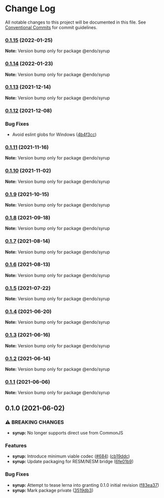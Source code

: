 # Change Log

All notable changes to this project will be documented in this file.
See [Conventional Commits](https://conventionalcommits.org) for commit guidelines.

### [0.1.15](https://github.com/endojs/endo/compare/@endo/syrup@0.1.14...@endo/syrup@0.1.15) (2022-01-25)

**Note:** Version bump only for package @endo/syrup





### [0.1.14](https://github.com/endojs/endo/compare/@endo/syrup@0.1.13...@endo/syrup@0.1.14) (2022-01-23)

**Note:** Version bump only for package @endo/syrup





### [0.1.13](https://github.com/endojs/endo/compare/@endo/syrup@0.1.12...@endo/syrup@0.1.13) (2021-12-14)

**Note:** Version bump only for package @endo/syrup





### [0.1.12](https://github.com/endojs/endo/compare/@endo/syrup@0.1.11...@endo/syrup@0.1.12) (2021-12-08)


### Bug Fixes

* Avoid eslint globs for Windows ([4b4f3cc](https://github.com/endojs/endo/commit/4b4f3ccaf3f5e8d53faefb4264db343dd603bf80))



### [0.1.11](https://github.com/endojs/endo/compare/@endo/syrup@0.1.10...@endo/syrup@0.1.11) (2021-11-16)

**Note:** Version bump only for package @endo/syrup





### [0.1.10](https://github.com/endojs/endo/compare/@endo/syrup@0.1.9...@endo/syrup@0.1.10) (2021-11-02)

**Note:** Version bump only for package @endo/syrup





### [0.1.9](https://github.com/endojs/endo/compare/@endo/syrup@0.1.8...@endo/syrup@0.1.9) (2021-10-15)

**Note:** Version bump only for package @endo/syrup





### [0.1.8](https://github.com/endojs/endo/compare/@endo/syrup@0.1.7...@endo/syrup@0.1.8) (2021-09-18)

**Note:** Version bump only for package @endo/syrup





### [0.1.7](https://github.com/endojs/endo/compare/@endo/syrup@0.1.6...@endo/syrup@0.1.7) (2021-08-14)

**Note:** Version bump only for package @endo/syrup





### [0.1.6](https://github.com/endojs/endo/compare/@endo/syrup@0.1.5...@endo/syrup@0.1.6) (2021-08-13)

**Note:** Version bump only for package @endo/syrup





### [0.1.5](https://github.com/endojs/endo/compare/@endo/syrup@0.1.4...@endo/syrup@0.1.5) (2021-07-22)

**Note:** Version bump only for package @endo/syrup





### [0.1.4](https://github.com/endojs/endo/compare/@endo/syrup@0.1.3...@endo/syrup@0.1.4) (2021-06-20)

**Note:** Version bump only for package @endo/syrup





### [0.1.3](https://github.com/endojs/endo/compare/@endo/syrup@0.1.2...@endo/syrup@0.1.3) (2021-06-16)

**Note:** Version bump only for package @endo/syrup





### [0.1.2](https://github.com/endojs/endo/compare/@endo/syrup@0.1.1...@endo/syrup@0.1.2) (2021-06-14)

**Note:** Version bump only for package @endo/syrup





### [0.1.1](https://github.com/endojs/endo/compare/@endo/syrup@0.1.0...@endo/syrup@0.1.1) (2021-06-06)

**Note:** Version bump only for package @endo/syrup





## 0.1.0 (2021-06-02)


### ⚠ BREAKING CHANGES

* **syrup:** No longer supports direct use from CommonJS

### Features

* **syrup:** Introduce minimum viable codec ([#684](https://github.com/endojs/endo/issues/684)) ([cb19ddc](https://github.com/endojs/endo/commit/cb19ddcaae9074742181250976fdf408dd18062b))
* **syrup:** Update packaging for RESM/NESM bridge ([6fe01b9](https://github.com/endojs/endo/commit/6fe01b9173be6e03c597bf011bc96480101af1e9))


### Bug Fixes

* **syrup:** Attempt to tease lerna into granting 0.1.0 initial revision ([f83ea37](https://github.com/endojs/endo/commit/f83ea37f9cb7685dbb10d2df39ee8b110c485fba))
* **syrup:** Mark package private ([3519db3](https://github.com/endojs/endo/commit/3519db3e9c761e3b4132cf11e6711292847ce5c4))
